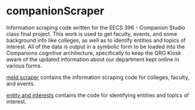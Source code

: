# companionScraper

Information scraping code written for the EECS 396 - Companion Studio class final project. This work is used to get faculty, events, and some background info like colleges, as well as to identify entities and topics of interest. All of the data is output in a symbolic form to be loaded into the Companions cognitive architecture, specifically to keep the QRG Kiosk aware of the updated information about our department kept online in various forms.

[meld scraper](./meld_scraper) contains the information scraping code for colleges, faculty, and events.

[entity and interests](./entity_and_interests) contains the code for identifying entities and topics of interest.
